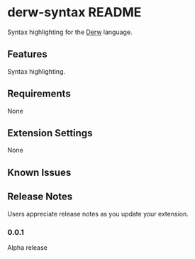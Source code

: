# derw-syntax README

Syntax highlighting for the [Derw](https://github.com/eeue56/derw) language.

## Features

Syntax highlighting.

## Requirements

None

## Extension Settings

None

## Known Issues

## Release Notes

Users appreciate release notes as you update your extension.

### 0.0.1

Alpha release
